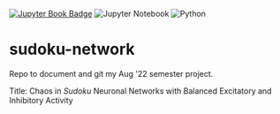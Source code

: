 [![Jupyter Book Badge](https://jupyterbook.org/badge.svg)](<https://ch3rryblossom.github.io/sudoku-network/>)
![Jupyter Notebook](https://img.shields.io/badge/jupyter-%23FA0F00.svg?style=for-the-badge&logo=jupyter&logoColor=white)
![Python](https://img.shields.io/badge/python-3670A0?style=for-the-badge&logo=python&logoColor=ffdd54)
# sudoku-network

Repo to document and git my Aug '22 semester project.

Title: Chaos in *Sudoku* Neuronal Networks with Balanced Excitatory and Inhibitory Activity
